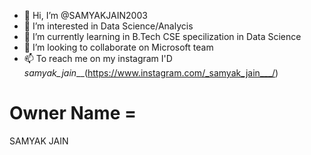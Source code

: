 - 👋 Hi, I’m @SAMYAKJAIN2003
- 👀 I’m interested in Data Science/Analycis
- 🌱 I’m currently learning in B.Tech CSE specilization in Data Science
- 💞️ I’m looking to collaborate on Microsoft team
- 📫 To reach me on my instagram I'D _samyak_jain___(https://www.instagram.com/_samyak_jain___/)

<!---
SAMYAKJAIN2003/SAMYAKJAIN2003 is a ✨ special ✨ repository because its `README.md` (this file) appears on your GitHub profile.
You can click the Preview link to take a look at your changes.
--->
# Owner Name =
SAMYAK JAIN